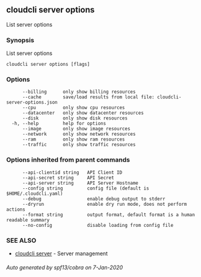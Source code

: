 ## cloudcli server options

List server options

### Synopsis

List server options

```
cloudcli server options [flags]
```

### Options

```
      --billing      only show billing resources
      --cache        save/load results from local file: cloudcli-server-options.json
      --cpu          only show cpu resources
      --datacenter   only show datacenter resources
      --disk         only show disk resources
  -h, --help         help for options
      --image        only show image resources
      --network      only show network resources
      --ram          only show ram resources
      --traffic      only show traffic resources
```

### Options inherited from parent commands

```
      --api-clientid string   API Client ID
      --api-secret string     API Secret
      --api-server string     API Server Hostname
      --config string         config file (default is $HOME/.cloudcli.yaml)
      --debug                 enable debug output to stderr
      --dryrun                enable dry run mode, does not perform actions
      --format string         output format, default format is a human readable summary
      --no-config             disable loading from config file
```

### SEE ALSO

* [cloudcli server](cloudcli_server.md)	 - Server management

###### Auto generated by spf13/cobra on 7-Jan-2020
